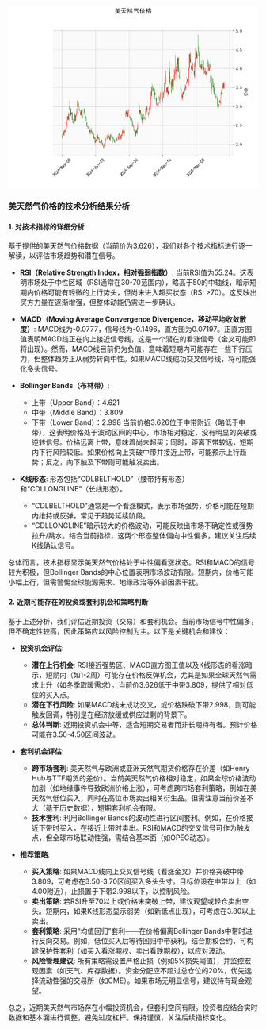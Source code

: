 ![图](CFD.png)

### 美天然气价格的技术分析结果分析

#### 1. 对技术指标的详细分析
基于提供的美天然气价格数据（当前价为3.626），我们对各个技术指标进行逐一解读，以评估市场趋势和潜在信号。

- **RSI（Relative Strength Index，相对强弱指数）**: 当前RSI值为55.24。这表明市场处于中性区域（RSI通常在30-70范围内），略高于50的中轴线，暗示短期内价格可能有轻微的上行势头，但尚未进入超买状态（RSI >70）。这反映出买方力量在逐渐增强，但整体动能仍需进一步确认。

- **MACD（Moving Average Convergence Divergence，移动平均收敛散度）**: MACD线为-0.0777，信号线为-0.1496，直方图为0.07197。正直方图值表明MACD线正在向上接近信号线，这是一个潜在的看涨信号（金叉可能即将出现）。然而，MACD线目前仍为负值，意味着短期内可能存在一些下行压力，但整体趋势正从弱势转向中性。如果MACD线成功交叉信号线，将可能强化多头信号。

- **Bollinger Bands（布林带）**: 
  - 上带（Upper Band）：4.621
  - 中带（Middle Band）：3.809
  - 下带（Lower Band）：2.998
  当前价格3.626位于中带附近（略低于中带），这表明价格处于波动区间的中心，市场相对稳定，没有明显的突破或逆转信号。价格远离上带，意味着尚未超买；同时，距离下带较远，短期内下行风险较低。如果价格向上突破中带并接近上带，可能预示上行趋势；反之，向下触及下带则可能触发卖出。

- **K线形态**: 形态包括“CDLBELTHOLD”（腰带持有形态）和“CDLLONGLINE”（长线形态）。
  - “CDLBELTHOLD”通常是一个看涨模式，表示市场强势，价格可能在短期内维持或反弹，常见于趋势延续阶段。
  - “CDLLONGLINE”暗示较大的价格波动，可能反映出市场不确定性或强势拉升/跳水。结合当前指标，这两个形态整体偏向中性偏多，建议关注后续K线确认信号。

总体而言，技术指标显示美天然气价格处于中性偏看涨状态。RSI和MACD的信号较为积极，但Bollinger Bands的中心位置表明市场波动有限。短期内，价格可能小幅上行，但需警惕全球能源需求、地缘政治等外部因素干扰。

#### 2. 近期可能存在的投资或套利机会和策略判断
基于上述分析，我们评估近期投资（交易）和套利机会。当前市场信号中性偏多，但不确定性较高，因此策略应以风险控制为主。以下是关键机会和建议：

- **投资机会评估**:
  - **潜在上行机会**: RSI接近强势区、MACD直方图正值以及K线形态的看涨暗示，短期内（如1-2周）可能存在价格反弹机会，尤其是如果全球天然气需求上升（如冬季取暖需求）。当前价3.626低于中带3.809，提供了相对低位的买入点。
  - **潜在下行风险**: 如果MACD线未成功交叉，或价格跌破下带2.998，则可能触发回调，特别是在经济放缓或供应过剩的背景下。
  - **总体判断**: 近期投资机会中等，适合短期交易者而非长期持有者。预计价格可能在3.50-4.50区间波动。

- **套利机会评估**:
  - **跨市场套利**: 美天然气与欧洲或亚洲天然气期货价格存在价差（如Henry Hub与TTF期货的差价）。当前美天然气价格相对稳定，如果全球价格波动加剧（如地缘事件导致欧洲价格上涨），可考虑跨市场套利策略，例如在美天然气低位买入，同时在高位市场卖出相关衍生品。但需注意当前价差不大（基于历史数据），短期套利机会有限。
  - **技术套利**: 利用Bollinger Bands的波动性进行区间套利。例如，在价格接近下带时买入，在接近上带时卖出。RSI和MACD的交叉信号可作为触发点，但全球市场联动性强，需结合基本面（如OPEC动态）。

- **推荐策略**:
  - **买入策略**: 如果MACD线向上交叉信号线（看涨金叉）并价格突破中带3.809，可考虑在3.50-3.70区间买入多头头寸。目标位设在中带以上（如4.00附近），止损置于下带2.998以下，以控制风险。
  - **卖出策略**: 若RSI升至70以上或价格未突破上带，建议观望或轻仓卖出空头。短期内，如果K线形态显示弱势（如新低点出现），可考虑在3.80以上卖出。
  - **套利策略**: 采用“均值回归”套利——在价格偏离Bollinger Bands中带时进行反向交易。例如，低位买入后等待回归中带获利。结合期权合约，可构建保护性套利（如买入看涨期权、卖出看跌期权），以应对波动。
  - **风险管理建议**: 所有策略需设置严格止损（例如5%损失阈值），并监控宏观因素（如天气、库存数据）。资金分配应不超过总仓位的20%，优先选择流动性强的交易所（如CME）。如果市场无明显信号，建议持有现金观望。

总之，近期美天然气市场存在小幅投资机会，但套利空间有限。投资者应结合实时数据和基本面进行调整，避免过度杠杆。保持谨慎，关注后续指标变化。